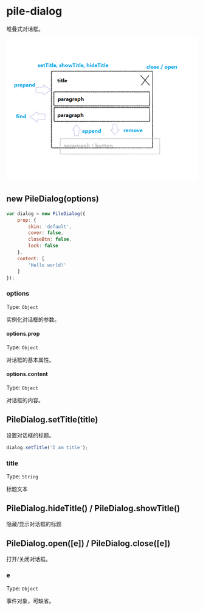 # pile-dialog

堆叠式对话框。

![basic-intro](https://github.com/Moonshell/pile-dialog/raw/master/basic-intro.png)

## new PileDialog(options)

```javascript
var dialog = new PileDialog({
    prop: {
        skin: 'default',
        cover: false,
        closeBtn: false,
        lock: false
    },
    content: [
        'Hello world!'
    ]
});
```

### options
Type: `Object`

实例化对话框的参数。

#### options.prop
Type: `Object`

对话框的基本属性。

#### options.content
Type: `Object`

对话框的内容。

## PileDialog.setTitle(title)
设置对话框的标题。

```javascript
dialog.setTitle('I am title');
```

### title
Type: `String`

标题文本

## PileDialog.hideTitle() / PileDialog.showTitle()
隐藏/显示对话框的标题

## PileDialog.open([e]) / PileDialog.close([e])
打开/关闭对话框。

### e
Type: `Object`

事件对象，可缺省。


